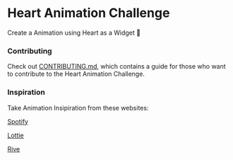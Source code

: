 # Heart Animation Challenge
Create a Animation using Heart as a Widget 💙


### Contributing
Check out [CONTRIBUTING.md](https://github.com/hiashutoshsingh/heart_animation_challenge/blob/contribute/CONTRIBUTING.md), which contains a guide for those who want to contribute to the Heart Animation Challenge.

### Inspiration
Take Animation Insipiration from these websites:

[Spotify](https://spotify.design/article/bringing-the-spotify-heart-to-life)

[Lottie](https://lottiefiles.com/search?q=heart&category=animations)

[Rive](https://rive.app/community/search/heart/)
